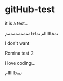 <!-- @format -->

# gitHub-test

it is a test...


نمخاااااام
نماخامممممممممم


I don't want


Romina test 2


i love coding...

نمخاااااام




